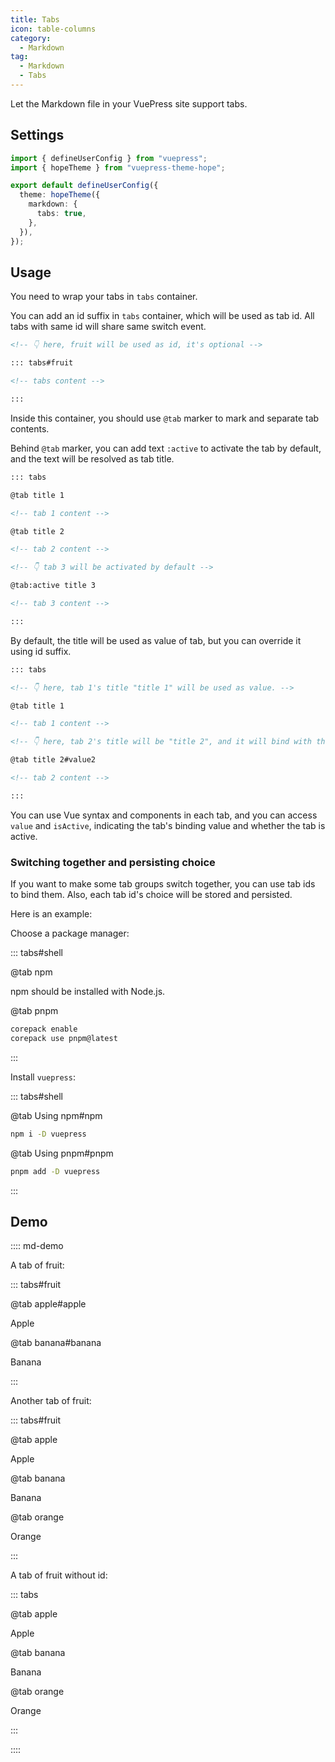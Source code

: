 ```yaml
---
title: Tabs
icon: table-columns
category:
  - Markdown
tag:
  - Markdown
  - Tabs
---
```


Let the Markdown file in your VuePress site support tabs.

<!-- more -->

## Settings

```ts {7} title=".vuepress/config.ts"
import { defineUserConfig } from "vuepress";
import { hopeTheme } from "vuepress-theme-hope";

export default defineUserConfig({
  theme: hopeTheme({
    markdown: {
      tabs: true,
    },
  }),
});
```

## Usage

You need to wrap your tabs in `tabs` container.

You can add an id suffix in `tabs` container, which will be used as tab id. All tabs with same id will share same switch event.

```md
<!-- 👇 here, fruit will be used as id, it's optional -->

::: tabs#fruit

<!-- tabs content -->

:::
```

Inside this container, you should use `@tab` marker to mark and separate tab contents.

Behind `@tab` marker, you can add text `:active` to activate the tab by default, and the text will be resolved as tab title.

```md
::: tabs

@tab title 1

<!-- tab 1 content -->

@tab title 2

<!-- tab 2 content -->

<!-- 👇 tab 3 will be activated by default -->

@tab:active title 3

<!-- tab 3 content -->

:::
```

By default, the title will be used as value of tab, but you can override it using id suffix.

```md
::: tabs

<!-- 👇 here, tab 1's title "title 1" will be used as value. -->

@tab title 1

<!-- tab 1 content -->

<!-- 👇 here, tab 2's title will be "title 2", and it will bind with the value "value2" -->

@tab title 2#value2

<!-- tab 2 content -->

:::
```

You can use Vue syntax and components in each tab, and you can access `value` and `isActive`, indicating the tab's binding value and whether the tab is active.

### Switching together and persisting choice

If you want to make some tab groups switch together, you can use tab ids to bind them. Also, each tab id's choice will be stored and persisted.

Here is an example:

Choose a package manager:

::: tabs#shell

@tab npm

npm should be installed with Node.js.

@tab pnpm

```bash
corepack enable
corepack use pnpm@latest
```

:::

Install `vuepress`:

::: tabs#shell

@tab Using npm#npm

```bash
npm i -D vuepress
```

@tab Using pnpm#pnpm

```bash
pnpm add -D vuepress
```

:::

## Demo

:::: md-demo

A tab of fruit:

::: tabs#fruit

@tab apple#apple

Apple

@tab banana#banana

Banana

:::

Another tab of fruit:

::: tabs#fruit

@tab apple

Apple

@tab banana

Banana

@tab orange

Orange

:::

A tab of fruit without id:

::: tabs

@tab apple

Apple

@tab banana

Banana

@tab orange

Orange

:::

::::
